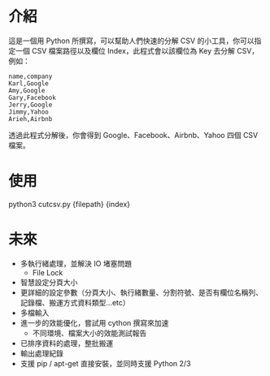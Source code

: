 # 介紹

這是一個用 Python 所撰寫，可以幫助人們快速的分解 CSV 的小工具，你可以指定一個 CSV 檔案路徑以及欄位 Index，此程式會以該欄位為 Key 去分解 CSV，例如：

```
name,company
Karl,Google
Amy,Google
Gary,Facebook
Jerry,Google
Jimmy,Yahoo
Arieh,Airbnb
```

透過此程式分解後，你會得到 Google、Facebook、Airbnb、Yahoo 四個 CSV 檔案。

# 使用

python3 cutcsv.py {filepath} {index}

# 未來

- 多執行緒處理，並解決 IO 堵塞問題
    - File Lock
- 智慧設定分頁大小
- 更詳細的設定參數（分頁大小、執行緒數量、分割符號、是否有欄位名稱列、記錄檔、搬運方式資料類型...etc）
- 多檔輸入
- 進一步的效能優化，嘗試用 cython 撰寫來加速
    - 不同環境、檔案大小的效能測試報告
- 已排序資料的處理，整批搬運
- 輸出處理紀錄
- 支援 pip / apt-get 直接安裝，並同時支援 Python 2/3